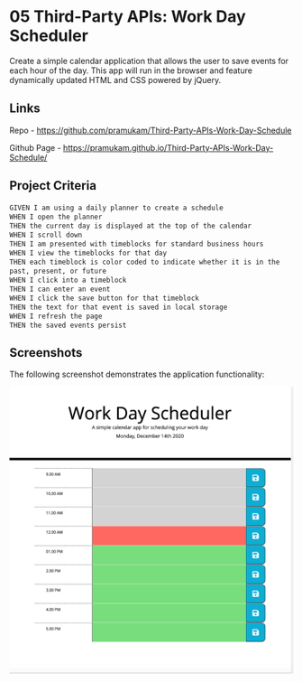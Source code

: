 # 05 Third-Party APIs: Work Day Scheduler

Create a simple calendar application that allows the user to save events for each hour of the day. This app will run in the browser and feature dynamically updated HTML and CSS powered by jQuery.

## Links

Repo - https://github.com/pramukam/Third-Party-APIs-Work-Day-Schedule


Github Page - https://pramukam.github.io/Third-Party-APIs-Work-Day-Schedule/

## Project Criteria

```
GIVEN I am using a daily planner to create a schedule
WHEN I open the planner
THEN the current day is displayed at the top of the calendar
WHEN I scroll down
THEN I am presented with timeblocks for standard business hours
WHEN I view the timeblocks for that day
THEN each timeblock is color coded to indicate whether it is in the past, present, or future
WHEN I click into a timeblock
THEN I can enter an event
WHEN I click the save button for that timeblock
THEN the text for that event is saved in local storage
WHEN I refresh the page
THEN the saved events persist
```

## Screenshots

The following screenshot demonstrates the application functionality:

![day planner demo](https://github.com/pramukam/Third-Party-APIs-Work-Day-Schedule/blob/master/ScreenShots/Screen%20Shot%202020-12-14%20at%2012.48.47%20pm.png)



